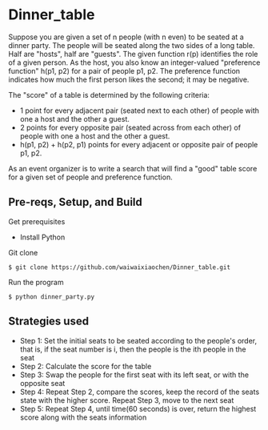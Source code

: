 # Dinner_table

Suppose you are given a set of n people (with n even) to be seated at a dinner party. The people will be 
seated along the two sides of a long table. Half are "hosts", half are "guests". The given function r(p) 
identifies the role of a given person. As the host, you also know an integer-valued "preference function" 
h(p1, p2) for a pair of people p1, p2. The preference function indicates how much the first person likes 
the second; it may be negative. 

The "score" of a table is determined by the following criteria:
- 1 point for every adjacent pair (seated next to each other) of people with one a host and the other a guest.
- 2 points for every opposite pair (seated across from each other) of people with one a host and the other a guest.
- h(p1, p2) + h(p2, p1) points for every adjacent or opposite pair of people p1, p2.

As an event organizer is to write a search that will find a "good" table score for a given set of people and preference function.


## Pre-reqs, Setup, and Build

Get prerequisites
- Install Python

Git clone
```shell
$ git clone https://github.com/waiwaixiaochen/Dinner_table.git
```

Run the program
```shell
$ python dinner_party.py
```

## Strategies used

- Step 1: Set the initial seats to be seated according to the people's order, that is, 
          if the seat number is i, then the people is the ith people in the seat
- Step 2: Calculate the score for the table
- Step 3: Swap the people for the first seat with its left seat, or with the opposite seat
- Step 4: Repeat Step 2, compare the scores, keep the record of the seats state with the higher score. 
          Repeat Step 3, move to the next seat
- Step 5: Repeat Step 4, until time(60 seconds) is over, return the highest score along with the seats information

